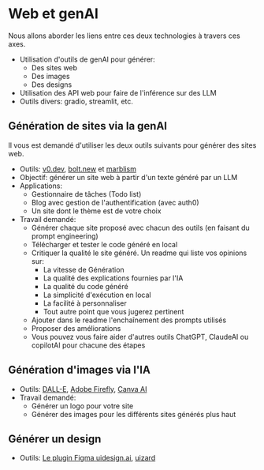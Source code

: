 # Web et genAI

Nous allons aborder les liens entre ces deux technologies à travers ces axes.

- Utilisation d'outils de genAI pour générer:
    - Des sites web
    - Des images
    - Des designs
- Utilisation des API web pour faire de l'inférence sur des LLM
- Outils divers: gradio, streamlit, etc.

## Génération de sites via la genAI

Il vous est demandé d'utiliser les deux outils suivants pour générer des sites web.

- Outils: [v0.dev](https://v0.dev/), [bolt.new](https://bolt.new/) et [marblism](https://www.marblism.com/)
- Objectif: générer un site web à partir d'un texte généré par un LLM
- Applications:
    - Gestionnaire de tâches (Todo list)
    - Blog avec gestion de l'authentification (avec auth0)
    - Un site dont le thème est de votre choix
- Travail demandé:
    - Générer chaque site proposé avec chacun des outils (en faisant du prompt engineering)
    - Télécharger et tester le code généré en local
    - Critiquer la qualité le site généré. Un readme qui liste vos opinions sur:
        - La vitesse de Génération
        - La qualité des explications fournies par l'IA
        - La qualité du code généré
        - La simplicité d'exécution en local
        - La facilité à personnaliser
        - Tout autre point que vous jugerez pertinent
    - Ajouter dans le readme l'enchaînement des prompts utilisés
    - Proposer des améliorations
    - Vous pouvez vous faire aider d'autres outils ChatGPT, ClaudeAI ou copilotAI pour chacune des étapes

## Génération d'images via l'IA

- Outils: [DALL-E](https://openai.com/dall-e/), [Adobe Firefly](https://firefly.adobe.com/), [Canva AI](https://www.canva.com/fr_fr/generateur-image-ia/)
- Travail demandé: 
    - Générer un logo pour votre site
    - Générer des images pour les différents sites générés plus haut

## Générer un design

- Outils: [Le plugin Figma uidesign.ai](https://uidesign.ai/), [uizard](https://app.uizard.io/prototypes/generate)